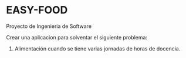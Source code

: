 # EASY-FOOD
Proyecto de Ingenieria de Software

Crear una aplicacion para solventar el siguiente problema:
  1) Alimentación cuando se tiene varias jornadas de horas de docencia.
